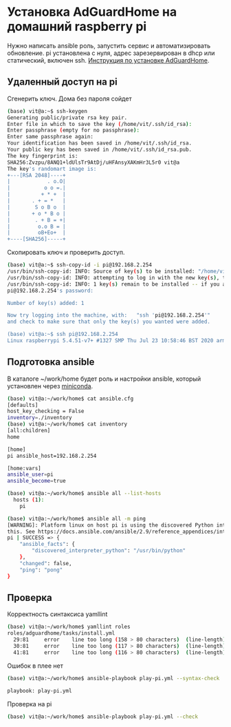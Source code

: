 # Установка AdGuardHome на домашний raspberry pi

Нужно написать ansible роль, запустить сервис и автоматизировать обновление.
pi установлена с нуля, адрес зарезервирован в dhcp или статический, включен ssh.
[Инструкция по установке AdGuardHome](https://github.com/AdguardTeam/AdGuardHome/wiki/Getting-Started).


## Удаленный доступ на pi

Сгенерить ключ. Дома без пароля сойдет
```sh
(base) vit@a:~$ ssh-keygen 
Generating public/private rsa key pair.
Enter file in which to save the key (/home/vit/.ssh/id_rsa): 
Enter passphrase (empty for no passphrase): 
Enter same passphrase again: 
Your identification has been saved in /home/vit/.ssh/id_rsa.
Your public key has been saved in /home/vit/.ssh/id_rsa.pub.
The key fingerprint is:
SHA256:Zvzpu/8ANQ1+ldUlsTr9AtDj/uHFAnsyXAKmHr3L5r0 vit@a
The key's randomart image is:
+---[RSA 2048]----+
|            . o.O|
|           o o =.|
|          + * +  |
|       . + = *   |
|        S o B o  |
|       + o * B o |
|        . + B = +|
|         o.o B = |
|         oB+Eo+  |
+----[SHA256]-----+

```
Скопировать ключ и проверить доступ.
```sh
(base) vit@a:~$ ssh-copy-id -i pi@192.168.2.254
/usr/bin/ssh-copy-id: INFO: Source of key(s) to be installed: "/home/vit/.ssh/id_rsa.pub"
/usr/bin/ssh-copy-id: INFO: attempting to log in with the new key(s), to filter out any that are already installed
/usr/bin/ssh-copy-id: INFO: 1 key(s) remain to be installed -- if you are prompted now it is to install the new keys
pi@192.168.2.254's password: 

Number of key(s) added: 1

Now try logging into the machine, with:   "ssh 'pi@192.168.2.254'"
and check to make sure that only the key(s) you wanted were added.

(base) vit@a:~$ ssh pi@192.168.2.254
Linux raspberrypi 5.4.51-v7+ #1327 SMP Thu Jul 23 10:58:46 BST 2020 armv7l
```
## Подготовка ansible

В каталоге ~/work/home будет роль и настройки ansible, который установлен через [miniconda](/work/miniconda/).
```sh
(base) vit@a:~/work/home$ cat ansible.cfg 
[defaults]
host_key_checking = False
inventory=./inventory
(base) vit@a:~/work/home$ cat inventory 
[all:children]
home

[home]
pi ansible_host=192.168.2.254

[home:vars]
ansible_user=pi
ansible_become=true

(base) vit@a:~/work/home$ ansible all --list-hosts
  hosts (1):
    pi

(base) vit@a:~/work/home$ ansible all -m ping
[WARNING]: Platform linux on host pi is using the discovered Python interpreter at /usr/bin/python, but future installation of another Python interpreter could change
this. See https://docs.ansible.com/ansible/2.9/reference_appendices/interpreter_discovery.html for more information.
pi | SUCCESS => {
    "ansible_facts": {
        "discovered_interpreter_python": "/usr/bin/python"
    },
    "changed": false,
    "ping": "pong"
}
```

## Проверка 

Корректность синтаксиса yamllint
```sh
(base) vit@a:~/work/home$ yamllint roles
roles/adguardhome/tasks/install.yml
  29:81     error    line too long (158 > 80 characters)  (line-length)
  30:81     error    line too long (117 > 80 characters)  (line-length)
  41:81     error    line too long (116 > 80 characters)  (line-length)
```
Ошибок в плее нет
```sh
(base) vit@a:~/work/home$ ansible-playbook play-pi.yml --syntax-check

playbook: play-pi.yml
```
Проверка на pi
```sh
(base) vit@a:~/work/home$ ansible-playbook play-pi.yml --check
```

